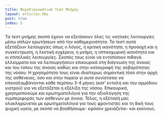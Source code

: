 ```yaml
---
title: Ψυχοδιαγνωστικά Τεστ Μνήμης
layout: articles.hbs
post: true
index: 5
---
```


Τα τεστ μνήμης σκοπό έχουν να εξετάσουν όλες τις νοητικές λειτουργίες μέσω απλών ερωτήσεων από την
καθημερινότητα.
Τα τεστ αυτά εξετάζουν λειτουργίες όπως ο λόγος, η κριτική ικανότητα, η προσοχή και η συγκέντρωση, η
λεκτική ευχέρεια,
η μνήμη, η οπτικοχωρική ικανότητα και οι επιτελικές λειτουργίες. Σκοπός τους είναι να εντοπίσουν πιθανά
ελλείμματα
και να λειτουργήσουν επικουρικά στη διάγνωση της άνοιας και του τύπου της άνοιας καθώς και στην
καταγραφή της σοβαρότητας
της νόσου. Η χρησιμότητα τους είναι ιδιαίτερως σημαντική τόσο στην αρχή της ασθένειας, όσο και στην
πορεία γι αυτό
συνίσταται να επαναλαμβάνονται κάθε περίπου 3-4 μήνες (κατ’ εντολή και του αρμόδιου γιατρού) για να
εξετάζεται
η εξέλιξη της νόσου. Επικουρικά, χρησιμοποιούμε και ερωτηματολόγια για την αξιολόγηση της συμπεριφοράς
των ασθενών
με άνοια. Τέλος, η εξέτασή μας ολοκληρώνεται με ερωτηματολόγια για τους φροντιστές και τη δική τους
ψυχική υγεία,
με σκοπό να βοηθήσουμε- εφόσον χρειάζεται- και εκείνους.